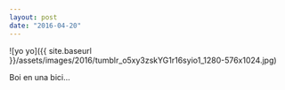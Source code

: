 ```yaml
---
layout: post
date: "2016-04-20"
---
```


![yo yo]({{ site.baseurl }}/assets/images/2016/tumblr_o5xy3zskYG1r16syio1_1280-576x1024.jpg)

Boi en una bici…
